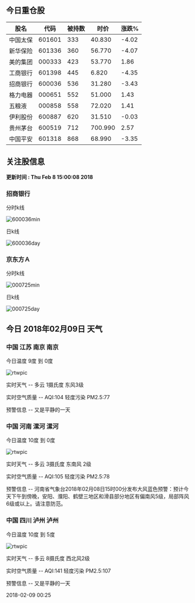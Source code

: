 
## 今日重仓股 

|股名|代码|被持数|时价|涨跌%|
|---|---|---|---|---|
|中国太保|601601|333|40.830|-4.02|
|新华保险|601336|360|56.770|-4.07|
|美的集团|000333|423|53.770|1.86|
|工商银行|601398|445|6.820|-4.35|
|招商银行|600036|536|31.280|-3.43|
|格力电器|000651|552|51.000|1.43|
|五粮液|000858|558|72.020|1.41|
|伊利股份|600887|620|31.510|-0.03|
|贵州茅台|600519|712|700.990|2.57|
|中国平安|601318|868|68.990|-3.35|

## 关注股信息
**更新时间 : Thu Feb  8 15:00:08 2018**
### 招商银行 
分时k线

![600036min](http://image.sinajs.cn/newchart/min/n/sh600036.gif)

日k线

![600036day](http://image.sinajs.cn/newchart/daily/n/sh600036.gif)

### 京东方Ａ 
分时k线

![000725min](http://image.sinajs.cn/newchart/min/n/sz000725.gif)

日k线

![000725day](http://image.sinajs.cn/newchart/daily/n/sz000725.gif)
## 今日 2018年02月09日 天气
### 中国 江苏 南京 南京

今日温度 9度 到 0度

![rtwpic](http://app1.showapi.com/weather/icon/night/01.png)

实时天气 -- 多云 1摄氏度 东风3级

实时空气质量 -- AQI:104 轻度污染 PM2.5:77

预警信息 -- 又是平静的一天
    
### 中国 河南 漯河 漯河

今日温度 10度 到 0度

![rtwpic](http://app1.showapi.com/weather/icon/night/01.png)

实时天气 -- 多云 3摄氏度 东南风 2级

实时空气质量 -- AQI:105 轻度污染 PM2.5:78

预警信息 -- 河南省气象台2018年02月08日15时00分发布大风蓝色预警：预计今天下午到傍晚，安阳、濮阳、鹤壁三地区和滑县部分地区有偏南风5级，局部阵风6级或以上。请注意防范。
    
### 中国 四川 泸州 泸州

今日温度 10度 到 5度

![rtwpic](http://app1.showapi.com/weather/icon/night/01.png)

实时天气 -- 多云 8摄氏度 西北风2级

实时空气质量 -- AQI:141 轻度污染 PM2.5:107

预警信息 -- 又是平静的一天
    
2018-02-09 00:25
